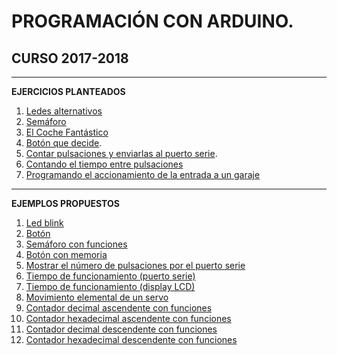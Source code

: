 # PROGRAMACIÓN CON ARDUINO.
## CURSO 2017-2018


---

**EJERCICIOS PLANTEADOS**
1. [Ledes alternativos](https://classroom.google.com/c/NzMyNDkwNTU5Mlpa/a/MTU4NDU1NTExNzRa/details)
2. [Semáforo](https://classroom.google.com/c/NzMyNDkwNTU5Mlpa/a/MTU4NDU5MDUyNzda/details)
3. [El Coche Fantástico](https://classroom.google.com/c/NzMyNDkwNTU5Mlpa/a/MTU4NDU5NTgzODda/details)
4. [Botón que decide](https://classroom.google.com/c/NzMyNDkwNTU5Mlpa/a/MTU4NTIxMjI4ODla/details).
5. [Contar pulsaciones y enviarlas al puerto serie](https://classroom.google.com/c/NzMyNDkwNTU5Mlpa/a/MTU4NTgwNDI0MTVa/details).
6. [Contando el tiempo entre pulsaciones](https://classroom.google.com/c/NzMyNDkwNTU5Mlpa/a/MTU4Njg2OTQ4OTla/details)
7. [Programando el accionamiento de la entrada a un garaje](https://classroom.google.com/c/NzMyNDkwNTU5Mlpa/a/MTU4NTUwNDEyNzha/details)

---
**EJEMPLOS PROPUESTOS**
1. [Led blink](http://www.arduinoblocks.com/web/project/10323)
2. [Botón](http://www.arduinoblocks.com/web/project/28410)
3. [Semáforo con funciones](http://www.arduinoblocks.com/web/project/28318)
3. [Botón con memoria](http://www.arduinoblocks.com/web/project/28599)
4. [Mostrar el número de pulsaciones por el puerto serie](http://www.arduinoblocks.com/web/project/28611)
5. [Tiempo de funcionamiento (puerto serie)](http://www.arduinoblocks.com/web/project/29083)
6. [Tiempo de funcionamiento (display LCD)](http://www.arduinoblocks.com/web/project/29085)
7. [Movimiento elemental de un servo](http://www.arduinoblocks.com/web/project/29086)
5. [Contador decimal ascendente con funciones](http://www.arduinoblocks.com/web/project/25315)
6. [Contador hexadecimal ascendente con funciones](http://www.arduinoblocks.com/web/project/24153)
7. [Contador decimal descendente con funciones](http://www.arduinoblocks.com/web/project/20078)
8. [Contador hexadecimal descendente con funciones](http://www.arduinoblocks.com/web/project/25316)

